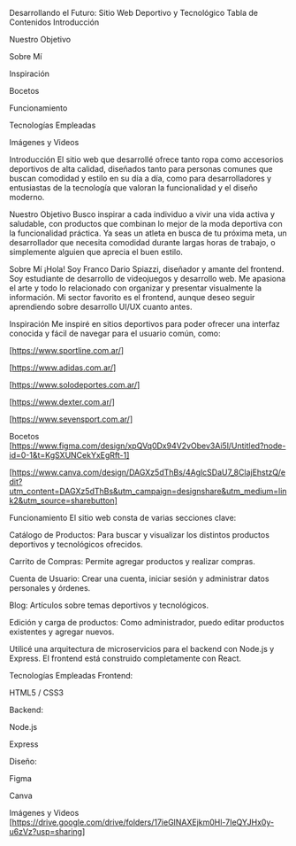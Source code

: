 Desarrollando el Futuro: Sitio Web Deportivo y Tecnológico
Tabla de Contenidos
Introducción

Nuestro Objetivo

Sobre Mí

Inspiración

Bocetos

Funcionamiento

Tecnologías Empleadas

Imágenes y Videos

Introducción
El sitio web que desarrollé ofrece tanto ropa como accesorios deportivos de alta calidad, diseñados tanto para personas comunes que buscan comodidad y estilo en su día a día, como para desarrolladores y entusiastas de la tecnología que valoran la funcionalidad y el diseño moderno.

Nuestro Objetivo
Busco inspirar a cada individuo a vivir una vida activa y saludable, con productos que combinan lo mejor de la moda deportiva con la funcionalidad práctica. Ya seas un atleta en busca de tu próxima meta, un desarrollador que necesita comodidad durante largas horas de trabajo, o simplemente alguien que aprecia el buen estilo.

Sobre Mí
¡Hola! Soy Franco Dario Spiazzi, diseñador y amante del frontend. Soy estudiante de desarrollo de videojuegos y desarrollo web. Me apasiona el arte y todo lo relacionado con organizar y presentar visualmente la información. Mi sector favorito es el frontend, aunque deseo seguir aprendiendo sobre desarrollo UI/UX cuanto antes.

Inspiración
Me inspiré en sitios deportivos para poder ofrecer una interfaz conocida y fácil de navegar para el usuario común, como:

[https://www.sportline.com.ar/]

[https://www.adidas.com.ar/]

[https://www.solodeportes.com.ar/]

[https://www.dexter.com.ar/]

[https://www.sevensport.com.ar/]

Bocetos
[https://www.figma.com/design/xpQVq0Dx94V2vObev3Ai5l/Untitled?node-id=0-1&t=KgSXUNCekYxEgRft-1]

[https://www.canva.com/design/DAGXz5dThBs/4AglcSDaU7_8ClajEhstzQ/edit?utm_content=DAGXz5dThBs&utm_campaign=designshare&utm_medium=link2&utm_source=sharebutton]

Funcionamiento
El sitio web consta de varias secciones clave:

Catálogo de Productos: Para buscar y visualizar los distintos productos deportivos y tecnológicos ofrecidos.

Carrito de Compras: Permite agregar productos y realizar compras.

Cuenta de Usuario: Crear una cuenta, iniciar sesión y administrar datos personales y órdenes.

Blog: Artículos sobre temas deportivos y tecnológicos.

Edición y carga de productos: Como administrador, puedo editar productos existentes y agregar nuevos.

Utilicé una arquitectura de microservicios para el backend con Node.js y Express. El frontend está construido completamente con React.

Tecnologías Empleadas
Frontend:

HTML5 / CSS3

Backend:

Node.js

Express

Diseño:

Figma

Canva

Imágenes y Videos
[https://drive.google.com/drive/folders/17ieGlNAXEjkm0Hl-7IeQYJHx0y-u6zVz?usp=sharing]
